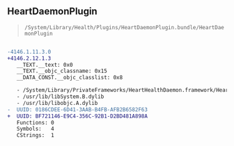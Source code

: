 ## HeartDaemonPlugin

> `/System/Library/Health/Plugins/HeartDaemonPlugin.bundle/HeartDaemonPlugin`

```diff

-4146.1.11.3.0
+4146.2.12.1.3
   __TEXT.__text: 0x0
   __TEXT.__objc_classname: 0x15
   __DATA_CONST.__objc_classlist: 0x8

   - /System/Library/PrivateFrameworks/HeartHealthDaemon.framework/HeartHealthDaemon
   - /usr/lib/libSystem.B.dylib
   - /usr/lib/libobjc.A.dylib
-  UUID: 0186CDEE-6D41-3AAB-B4FB-AFB2B6582F63
+  UUID: BF721146-E9C4-356C-92B1-D2BD481A898A
   Functions: 0
   Symbols:   4
   CStrings:  1

```
